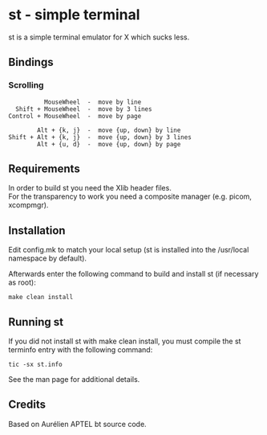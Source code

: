 # st - simple terminal
st is a simple terminal emulator for X which sucks less.


## Bindings
### Scrolling
```
          MouseWheel  -  move by line
  Shift + MouseWheel  -  move by 3 lines
Control + MouseWheel  -  move by page

        Alt + {k, j}  -  move {up, down} by line
Shift + Alt + {k, j}  -  move {up, down} by 3 lines
        Alt + {u, d}  -  move {up, down} by page
```


## Requirements
In order to build st you need the Xlib header files.\
For the transparency to work you need a composite manager (e.g. picom,
xcompmgr).


## Installation
Edit config.mk to match your local setup (st is installed into
the /usr/local namespace by default).

Afterwards enter the following command to build and install st (if
necessary as root):

    make clean install


## Running st
If you did not install st with make clean install, you must compile
the st terminfo entry with the following command:

    tic -sx st.info

See the man page for additional details.

## Credits
Based on Aurélien APTEL <aurelien dot aptel at gmail dot com> bt source code.

